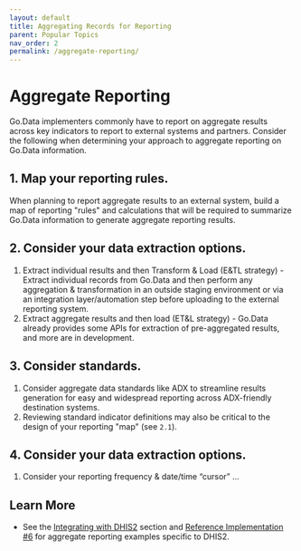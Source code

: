 ```yaml
---
layout: default
title: Aggregating Records for Reporting
parent: Popular Topics
nav_order: 2
permalink: /aggregate-reporting/
---
```

# Aggregate Reporting
Go.Data implementers commonly have to report on aggregate results across key indicators to report to external systems and partners. Consider the following when determining your
approach to aggregate reporting on Go.Data information. 

## 1. Map your reporting rules.
When planning to report aggregate results to an external system, build a map of reporting "rules" and calculations that will be required to summarize Go.Data information to generate aggregate reporting results. 

## 2. Consider your data extraction options. 
1. Extract individual results and then Transform & Load (E&TL strategy) - Extract individual records from Go.Data and then perform any aggregation & transformation in an outside staging environment or via an integration layer/automation step before uploading to the external reporting system. 
2. Extract aggregate results and then load (ET&L strategy) - Go.Data already provides some APIs for extraction of pre-aggregated results, and more are in development. 

## 3. Consider standards.
1. Consider aggregate data standards like ADX to streamline results generation for easy and widespread reporting across ADX-friendly destination systems. 
2. Reviewing standard indicator definitions may also be critical to the design of your reporting "map" (see `2.1`). 

## 4. Consider your data extraction options. 
1. Consider your reporting frequency & date/time “cursor” ... 

## Learn More
- See the [Integrating with DHIS2](https://worldhealthorganization.github.io/godata/dhis2-integration/) section and [Reference Implementation #6](https://worldhealthorganization.github.io/godata/godata--dhis2-aggregate/) for aggregate
reporting examples specific to DHIS2.  

